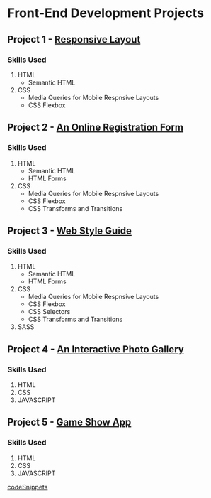 # Front-End Development Projects

## Project 1 - [Responsive Layout](https://gowthamsrinivas21.github.io/code/Responsive_Layout-2/)
### Skills Used
1. HTML
    - Semantic HTML
2. CSS
    - Media Queries for Mobile Respnsive Layouts
    - CSS Flexbox 

## Project 2 - [An Online Registration Form](https://gowthamsrinivas21.github.io/code/An_Online_Registration_Form-3/)
### Skills Used
1. HTML
    - Semantic HTML
    - HTML Forms
2. CSS
    - Media Queries for Mobile Respnsive Layouts
    - CSS Flexbox 
    - CSS Transforms and Transitions

## Project 3 - [Web Style Guide](https://gowthamsrinivas21.github.io/code/Web_Style_Guide-4/)
### Skills Used
1. HTML
    - Semantic HTML
    - HTML Forms
2. CSS
    - Media Queries for Mobile Respnsive Layouts
    - CSS Flexbox 
    - CSS Selectors
    - CSS Transforms and Transitions
3. SASS

## Project 4 - [An Interactive Photo Gallery](https://gowthamsrinivas21.github.io/code/An_interactive_photo_gallery-5/)
### Skills Used
1. HTML
2. CSS
3. JAVASCRIPT

## Project 5 - [Game Show App](https://gowthamsrinivas21.github.io/code/game_show_app-6/)
### Skills Used
1. HTML
2. CSS
3. JAVASCRIPT

[codeSnippets](https://gowthamsrinivas21.github.io/code/Code_Snippets/Ham_Burger_Menu/index.html)